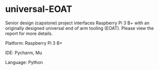 # universal-EOAT

Senior design (capstone) project interfaces Raspberry Pi 3 B+ with an originally designed universal end of arm tooling (EOAT).
Please view the report for more details.

Platform: Raspberry Pi 3 B+

IDE: Pycharm, Mu

Language: Python
